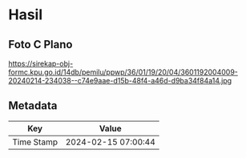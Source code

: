 # Hasil

## Foto C Plano

https://sirekap-obj-formc.kpu.go.id/14db/pemilu/ppwp/36/01/19/20/04/3601192004009-20240214-234038--c74e9aae-d15b-48f4-a46d-d9ba34f84a14.jpg


## Metadata

| Key        | Value               |
| ---------- | ------------------- |
| Time Stamp | 2024-02-15 07:00:44 |



